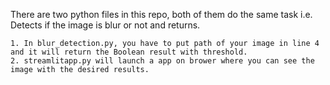 There are two python files in this repo, both of them do the same task i.e. Detects if the image is blur or not and returns.

    1. In blur_detection.py, you have to put path of your image in line 4 and it will return the Boolean result with threshold.
    2. streamlitapp.py will launch a app on brower where you can see the image with the desired results.
